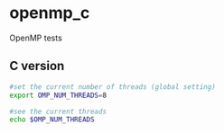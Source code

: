 # openmp_c
OpenMP tests

## C version

```bash
#set the current number of threads (global setting)
export OMP_NUM_THREADS=8

#see the current threads
echo $OMP_NUM_THREADS
```